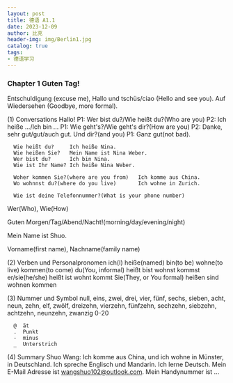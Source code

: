 ```yaml
---
layout: post
title: 德语 A1.1 
date: 2023-12-09
author: 比克
header-img: img/Berlin1.jpg
catalog: true
tags:
- 德语学习
---
```

### Chapter 1 Guten Tag!

Entschuldigung (excuse me), 
Hallo und tschüs/ciao (Hello and see you).
Auf Wiedersehen (Goodbye, more formal).

(1) Conversations
      Hallo!
      P1: Wer bist du?/Wie heißt du?(Who are you)   P2: Ich heiße .../Ich bin ...
      P1: Wie geht's?/Wie geht's dir?(How are you)  P2: Danke, sehr gut/gut/auch gut. Und dir?(and you)
      P1: Ganz gut(not bad).

      Wie heißt du?     Ich heiße Nina.
      Wie heißen Sie?   Mein Name ist Nina Weber. 
      Wer bist du?      Ich bin Nina.
      Wie ist Ihr Name? Ich heiße Nina Weber. 

      Woher kommen Sie?(where are you from)   Ich komme aus China. 
      Wo wohnnst du?(where do you live)       Ich wohne in Zurich.

      Wie ist deine Telefonnummer?(What is your phone number)  

Wer(Who), Wie(How)

Guten Morgen/Tag/Abend/Nacht!(morning/day/evening/night)

Mein Name ist Shuo. 

Vorname(first name), Nachname(family name)

(2) Verben und Personalpronomen
      ich(I)                      heiße(named)   bin(to be)  wohne(to live)  kommen(to come)
      du(You, informal)           heißt          bist        wohnst          kommst
      er/sie(he/she)              heißt          ist         wohnt           kommt
      Sie(They, or You formal)    heißen         sind        wohnen          kommen

(3) Nummer und Symbol
      null, eins, zwei, drei, vier, fünf, sechs, sieben, acht, neun, zehn, 
      elf, zwölf, dreizehn, vierzehn, fünfzehn, sechzehn, siebzehn, achtzehn, neunzehn, zwanzig
      0-20

      @  ät
      .  Punkt
      -  minus
      _  Unterstrich

(4) Summary
Shuo Wang: Ich komme aus China, und ich wohne in Münster, in Deutschland. Ich spreche Englisch und Mandarin. Ich lerne Deutsch. Mein E-Mail Adresse ist wangshuo102@outlook.com. Mein Handynummer ist ...

